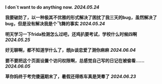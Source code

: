 **I don`t want to do anything now.** ***2024.05.24***

**我要破防了，以一种极其不优雅的形式解决了困扰了我三天的bug，虽然解决了bug，但是没有解决我是个飞舞的事实** ***2024.05.24***

**明天学习一下frida检测怎么过吧，还鸡扒要考试，学校什么时候四啊** ***2024.05.25***

**好无聊啊，都不知道学什么了，想jb谈恋爱了测你麻麻** ***2024.06.04***

**要不要把这个页面设置个访问权限啊，总感觉自己写的日记在被偷看......** ***2024.06.05***

**草你妈终于考完傻逼期末了，暑假还得练车真是哭晕了** ***2024.06.23***

